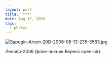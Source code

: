 ```yaml
---
layout: post
title: '***'
date: Aug 17, 2006
tags:
  - photos
---
```


![Sapegin-Artem-20D-2006-08-13-235-3583.jpg](upload://Sapegin-Artem-20D-2006-08-13-235-3583.jpg)

Лесояр-2006 (фолк-пикник Вереск open-air).
